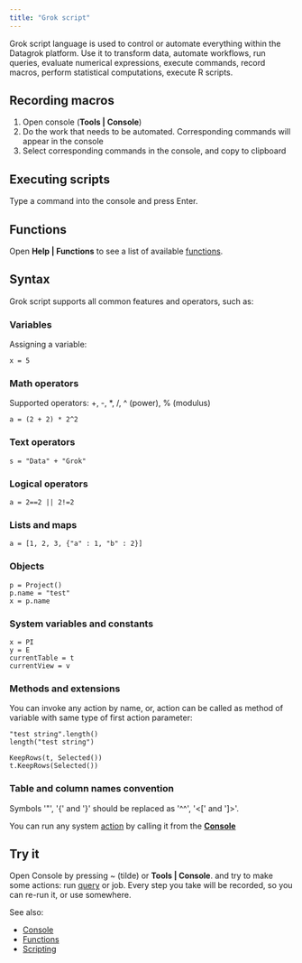 ```yaml
---
title: "Grok script"
---
```


Grok script language is used to control or automate everything within the Datagrok platform. Use it to transform data,
automate workflows, run queries, evaluate numerical expressions, execute commands, record macros, perform statistical
computations, execute R scripts.

## Recording macros

1. Open console (**Tools | Console**)
2. Do the work that needs to be automated. Corresponding commands will appear in the console
3. Select corresponding commands in the console, and copy to clipboard

## Executing scripts

Type a command into the console and press Enter.

## Functions

Open **Help | Functions** to see a list of available [functions](../../datagrok/concepts/functions/functions.md).

## Syntax

Grok script supports all common features and operators, such as:

### Variables

Assigning a variable:

```
x = 5
```

### Math operators

Supported operators: +, -, *, /, ^ (power), % (modulus)

```
a = (2 + 2) * 2^2
```

### Text operators

```
s = "Data" + "Grok"
```

### Logical operators

```
a = 2==2 || 2!=2
```

### Lists and maps

```
a = [1, 2, 3, {"a" : 1, "b" : 2}]
```

### Objects

```
p = Project()
p.name = "test"
x = p.name
```

### System variables and constants

```
x = PI
y = E
currentTable = t
currentView = v
```

### Methods and extensions

You can invoke any action by name, or, action can be called as method of variable with same type of first action
parameter:

```
"test string".length()
length("test string")
```

```
KeepRows(t, Selected())
t.KeepRows(Selected())
```

### Table and column names convention

Symbols '"', '{' and '}' should be replaced as '^^', '\<\[' and ']>'.

You can run any system [action](../../datagrok/concepts/functions/functions.md) by calling it from the [**Console**](../../datagrok/navigation/panels/panels.md#console)

## Try it

Open Console by pressing ~ (tilde) or **Tools | Console**. and try to make some actions:
run [query](../../access/access.md#data-query) or job. Every step you take will be recorded, so you can
re-run it, or use somewhere.

See also:

* [Console](../../datagrok/navigation/panels/panels.md#console)
* [Functions](../../datagrok/concepts/functions/functions.md)
* [Scripting](../../compute/scripting/scripting/scripting.mdxx)
